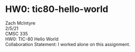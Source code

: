 # HW0: tic80-hello-world
Zach McIntyre
<br>2/5/21
<br>CMSC 335
<br>HW0: TIC-80 Hello World
<br>Collaboration Statement: I worked alone on this assignment.
